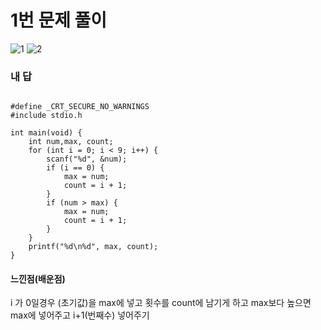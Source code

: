 # 1번 문제 풀이
![1](https://user-images.githubusercontent.com/81015704/118626489-e1f1ce80-b805-11eb-85d0-e8454dc2b432.png)
![2](https://user-images.githubusercontent.com/81015704/118626493-e28a6500-b805-11eb-9cb2-bbfcd105cb03.png)
### 내 답
<pre><code>
#define _CRT_SECURE_NO_WARNINGS
#include stdio.h

int main(void) {
	int num,max, count;
	for (int i = 0; i < 9; i++) {
		scanf("%d", &num);
		if (i == 0) {
			max = num;
			count = i + 1;
		}
		if (num > max) {
			max = num;
			count = i + 1;
		}
	}
	printf("%d\n%d", max, count);
}
</code></pre>


#### 느낀점(배운점)
i 가 0일경우 (초기값)을 max에 넣고 횟수를 count에 남기게 하고 max보다 높으면 max에 넣어주고 i+1(번째수) 넣어주기
